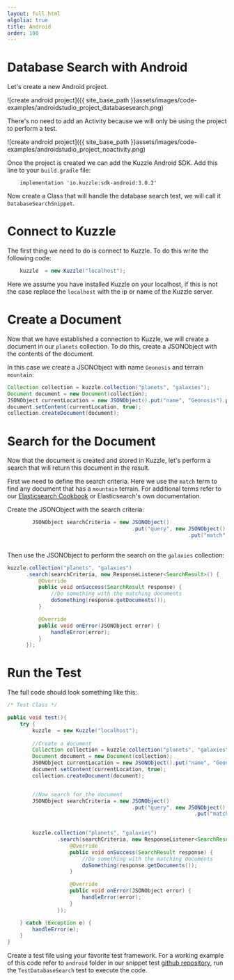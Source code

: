 ```yaml
---
layout: full.html
algolia: true
title: Android
order: 100
---
```


# Database Search with Android

Let's create a new Android project. 

![create android project]({{ site_base_path }}assets/images/code-examples/androidstudio_project_databasesearch.png)

There's no need to add an Activity because we will only be using the project to perform a test.

![create android project]({{ site_base_path }}assets/images/code-examples/androidstudio_project_noactivity.png)


Once the project is created we can add the Kuzzle Android SDK. Add this line to your `build.gradle` file:


```
    implementation 'io.kuzzle:sdk-android:3.0.2'
```


Now create a Class that will handle the database search test, we will call it `DatabaseSearchSnippet`.


# Connect to Kuzzle

The first thing we need to do is connect to Kuzzle. To do this write the following code:

```Java
    kuzzle  = new Kuzzle("localhost");
```

Here we assume you have installed Kuzzle on your localhost, if this is not the case replace the `localhost` with the ip or name of the Kuzzle server.

# Create a Document

Now that we have established a connection to Kuzzle, we will create a document in our `planets` collection. To do this, create a JSONObject with the contents of the document.

In this case we create a JSONObject with name `Geonosis` and terrain `mountain`:

```Java
Collection collection = kuzzle.collection("planets", "galaxies");
Document document = new Document(collection);
JSONObject currentLocation = new JSONObject().put("name", "Geonosis").put("terrain", "mountain");
document.setContent(currentLocation, true);
collection.createDocument(document);
```
 
# Search for the Document

Now that the document is created and stored in Kuzzle, let's perform a search that will return this document in the result.

First we need to define the search criteria. Here we use the `match` term to find any document that has a `mountain` terrain. For additional terms refer to our [Elasticsearch Cookbook](http://docs.kuzzle.io/elasticsearch-cookbook) or Elasticsearch's own documentation.

Create the JSONObject with the search criteria:

```Java
        JSONObject searchCriteria = new JSONObject()
                                        .put("query", new JSONObject()
                                                          .put("match", new JSONObject()
                                                                            .put("terrain", "mountain")));

```

Then use the JSONObject to perform the search on the `galaxies` collection:

```Java
kuzzle.collection("planets", "galaxies")
      .search(searchCriteria, new ResponseListener<SearchResult>() {
          @Override
          public void onSuccess(SearchResult response) {
              //Do something with the matching documents
              doSomething(response.getDocuments());
          }

          @Override
          public void onError(JSONObject error) {
              handleError(error);
          }
      });
```


# Run the Test

The full code should look something like this:

```Java
/* Test Class */

public void test(){
    try {
        kuzzle  = new Kuzzle("localhost");
        
        //Create a document
        Collection collection = kuzzle.collection("planets", "galaxies");
        Document document = new Document(collection);
        JSONObject currentLocation = new JSONObject().put("name", "Geonosis").put("terrain", "mountain");
        document.setContent(currentLocation, true);
        collection.createDocument(document);


        //Now search for the document
        JSONObject searchCriteria = new JSONObject()
                                        .put("query", new JSONObject()
                                                            .put("match", new JSONObject()
                                                                            .put("terrain", "mountain")));

        kuzzle.collection("planets", "galaxies")
                .search(searchCriteria, new ResponseListener<SearchResult>() {
                    @Override
                    public void onSuccess(SearchResult response) {
                        //Do something with the matching documents
                        doSomething(response.getDocuments());
                    }

                    @Override
                    public void onError(JSONObject error) {
                        handleError(error);
                    }
                });

    } catch (Exception e) {
        handleError(e);
    }        
}
```

Create a test file using your favorite test framework. For a working example of this code refer to `android` folder in our snippet test [github repository](https://github.com/kuzzleio/kuzzle.io-snippet-tests), run the `TestDatabaseSearch` test to execute the code.

